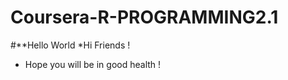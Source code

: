 Coursera-R-PROGRAMMING2.1
=========================
#**Hello World
*Hi Friends !
* Hope you will be in good health !

